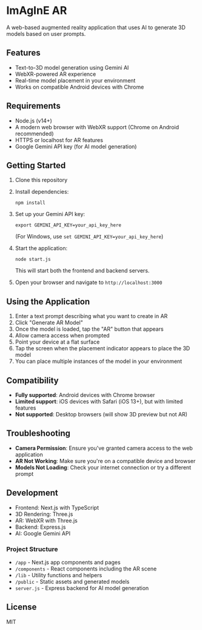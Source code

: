 # ImAgInE AR

A web-based augmented reality application that uses AI to generate 3D models based on user prompts.

## Features

- Text-to-3D model generation using Gemini AI
- WebXR-powered AR experience
- Real-time model placement in your environment
- Works on compatible Android devices with Chrome

## Requirements

- Node.js (v14+)
- A modern web browser with WebXR support (Chrome on Android recommended)
- HTTPS or localhost for AR features
- Google Gemini API key (for AI model generation)

## Getting Started

1. Clone this repository
2. Install dependencies:
   ```
   npm install
   ```
3. Set up your Gemini API key:
   ```
   export GEMINI_API_KEY=your_api_key_here
   ```
   (For Windows, use `set GEMINI_API_KEY=your_api_key_here`)

4. Start the application:
   ```
   node start.js
   ```
   This will start both the frontend and backend servers.

5. Open your browser and navigate to `http://localhost:3000`

## Using the Application

1. Enter a text prompt describing what you want to create in AR
2. Click "Generate AR Model"
3. Once the model is loaded, tap the "AR" button that appears
4. Allow camera access when prompted
5. Point your device at a flat surface
6. Tap the screen when the placement indicator appears to place the 3D model
7. You can place multiple instances of the model in your environment

## Compatibility

- **Fully supported**: Android devices with Chrome browser
- **Limited support**: iOS devices with Safari (iOS 13+), but with limited features
- **Not supported**: Desktop browsers (will show 3D preview but not AR)

## Troubleshooting

- **Camera Permission**: Ensure you've granted camera access to the web application
- **AR Not Working**: Make sure you're on a compatible device and browser
- **Models Not Loading**: Check your internet connection or try a different prompt

## Development

- Frontend: Next.js with TypeScript
- 3D Rendering: Three.js
- AR: WebXR with Three.js
- Backend: Express.js
- AI: Google Gemini API

### Project Structure

- `/app` - Next.js app components and pages
- `/components` - React components including the AR scene
- `/lib` - Utility functions and helpers
- `/public` - Static assets and generated models
- `server.js` - Express backend for AI model generation

## License

MIT
